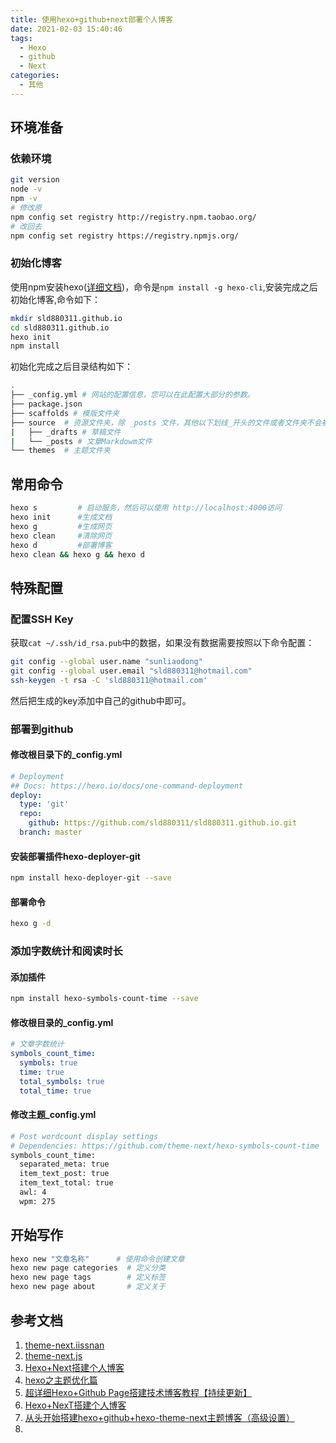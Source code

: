 ```yaml
---
title: 使用hexo+github+next部署个人博客
date: 2021-02-03 15:40:46
tags:
  - Hexo
  - github
  - Next
categories:
  - 其他
---
```


## 环境准备

### 依赖环境

```bash
git version
node -v
npm -v
# 修改原
npm config set registry http://registry.npm.taobao.org/
# 改回去
npm config set registry https://registry.npmjs.org/
```

### 初始化博客

使用npm安装hexo([详细文档](https://hexo.io/zh-cn/))，命令是`npm install -g hexo-cli`,安装完成之后初始化博客,命令如下：

```bash
mkdir sld880311.github.io
cd sld880311.github.io
hexo init 
npm install
```
初始化完成之后目录结构如下：<!--more-->

```bash
.
├── _config.yml # 网站的配置信息，您可以在此配置大部分的参数。 
├── package.json
├── scaffolds # 模版文件夹
├── source  # 资源文件夹，除 _posts 文件，其他以下划线_开头的文件或者文件夹不会被编译打包到public文件夹
|   ├── _drafts # 草稿文件
|   └── _posts # 文章Markdowm文件 
└── themes  # 主题文件夹
```

## 常用命令

```bash
hexo s         # 启动服务，然后可以使用 http://localhost:4000访问
hexo init      #生成文档
hexo g         #生成网页
hexo clean     #清除网页
hexo d         #部署博客
hexo clean && hexo g && hexo d
```

## 特殊配置

### 配置SSH Key

获取`cat ~/.ssh/id_rsa.pub`中的数据，如果没有数据需要按照以下命令配置：

```bash
git config --global user.name "sunliaodong"
git config --global user.email "sld880311@hotmail.com"
ssh-keygen -t rsa -C 'sld880311@hotmail.com'
```

然后把生成的key添加中自己的github中即可。

### 部署到github

#### 修改根目录下的_config.yml

```yml
# Deployment
## Docs: https://hexo.io/docs/one-command-deployment
deploy:
  type: 'git'
  repo:
    github: https://github.com/sld880311/sld880311.github.io.git
  branch: master
```

#### 安装部署插件hexo-deployer-git

```bash
npm install hexo-deployer-git --save
```

#### 部署命令

```bash
hexo g -d
```

### 添加字数统计和阅读时长

#### 添加插件

```bash
npm install hexo-symbols-count-time --save
```

#### 修改根目录的_config.yml

```yml
# 文章字数统计
symbols_count_time:
  symbols: true
  time: true
  total_symbols: true
  total_time: true
```

#### 修改主题_config.yml

```bash
# Post wordcount display settings
# Dependencies: https://github.com/theme-next/hexo-symbols-count-time
symbols_count_time:
  separated_meta: true
  item_text_post: true
  item_text_total: true
  awl: 4
  wpm: 275
```

## 开始写作

```bash
hexo new "文章名称"      # 使用命令创建文章
hexo new page categories  # 定义分类
hexo new page tags        # 定义标签
hexo new page about       # 定义关于
```

## 参考文档

1. [theme-next.iissnan](http://theme-next.iissnan.com/)
2. [theme-next.js](https://theme-next.js.org/docs/)
3. [Hexo+Next搭建个人博客](https://www.jianshu.com/p/446ec02bb0a8)
4. [hexo之主题优化篇](https://zhuanlan.zhihu.com/p/185015237)
5. [超详细Hexo+Github Page搭建技术博客教程【持续更新】](https://segmentfault.com/a/1190000017986794)
6. [Hexo+NexT搭建个人博客](https://blog.csdn.net/u014786530/article/details/103548737)
7. [从头开始搭建hexo+github+hexo-theme-next主题博客（高级设置）](https://blog.csdn.net/qq_40930491/article/details/87902310)
8. 



